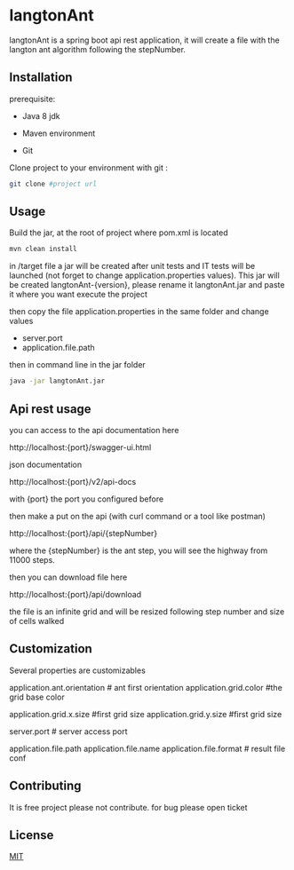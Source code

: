 # langtonAnt

langtonAnt is a spring boot api rest application, it will create a file with the langton ant algorithm following the stepNumber.

## Installation

prerequisite:

- Java 8 jdk

- Maven environment

- Git

Clone project to your environment with git :

```bash
git clone #project url
```

## Usage

Build the jar, at the root of project where pom.xml is located

```bash
mvn clean install
```
in /target file a jar will be created after unit tests and IT tests will be launched (not forget to change application.properties values). This jar will be created langtonAnt-{version}, please rename it langtonAnt.jar and paste it where you want execute the project

then copy the file application.properties in the same folder and change values

 - server.port
 - application.file.path

then in command line in the jar folder

```bash
java -jar langtonAnt.jar
```

## Api rest usage

you can access to the api documentation here

http://localhost:{port}/swagger-ui.html

json documentation

http://localhost:{port}/v2/api-docs

with {port} the port you configured before

then make a put on the api (with curl command or a tool like postman)

http://localhost:{port}/api/{stepNumber}

where the {stepNumber} is the ant step, you will see the highway from 11000 steps.

then you can download file here 

http://localhost:{port}/api/download

the file is an infinite grid and will be resized following step number and size of cells walked

## Customization

Several properties are customizables

application.ant.orientation # ant first orientation
application.grid.color #the grid base color

application.grid.x.size #first grid size
application.grid.y.size #first grid size

server.port # server access port

application.file.path
application.file.name
application.file.format # result file conf


## Contributing
It is free project please not contribute. for bug please open ticket

## License
[MIT](https://choosealicense.com/licenses/mit/)